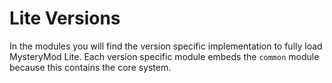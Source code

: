 # Lite Versions

In the modules you will find the version specific implementation to fully load MysteryMod
Lite. Each version specific module embeds the `common` module because this contains the
core system.